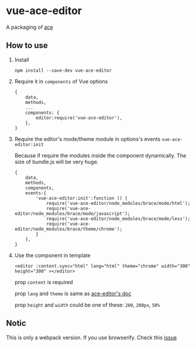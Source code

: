 vue-ace-editor
====================
A packaging of [ace](https://ace.c9.io/)

## How to use

1. Install

    ```
    npm install --save-dev vue-ace-editor
    ```
    
2. Require it in `components` of Vue options

    ```
    {
        data,
        methods,
        ...
        components: {
            editor:require('vue-ace-editor'),
        },
    }
    ```
 
3. Require the editor's mode/theme module in options's events `vue-ace-editor:init`

    Because if require the modules inside the component dynamically. The size of bundle.js will be very huge.
    
    ```
    {
        data,
        methods,
        components,
        events:{
            'vue-ace-editor:init':function () {
                require('vue-ace-editor/node_modules/brace/mode/html');
                require('vue-ace-editor/node_modules/brace/mode/javascript');
                require('vue-ace-editor/node_modules/brace/mode/less');
                require('vue-ace-editor/node_modules/brace/theme/chrome');
            }
        },
    }
    ```
    
4. Use the component in template

    ```
    <editor :content.sync="html" lang="html" theme="chrome" width="300" height="300" ></editor>
    ```
    
    prop `content`  is required
    
    prop `lang` and `theme` is same as [ace-editor's doc](https://github.com/ajaxorg/ace)
    
    prop `height` and `width` could be one of these:  `200`, `200px`, `50%`
    

## Notic

This is only a webpack version. If you use browserify. Check this [issue](https://github.com/chairuosen/vue-ace-editor/issues/1#issuecomment-235193574)
